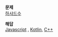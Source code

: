 **문제**\
[하샤드수](https://school.programmers.co.kr/learn/courses/30/lessons/12947?language=kotlin)

**해답**\
[Javascript](solution.js) , [Kotlin](solution.kt), [C++](solution.cpp)

